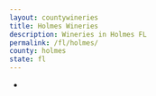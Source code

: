 ```yaml
---
layout: countywineries
title: Holmes Wineries
description: Wineries in Holmes FL
permalink: /fl/holmes/
county: holmes
state: fl
---
```

-
